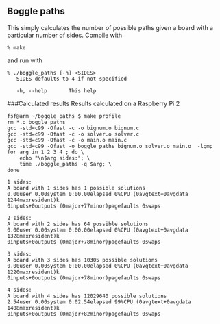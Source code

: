 Boggle paths
--

This simply calculates the number of possible paths given a board with a
particular number of sides.  Compile with
```
% make
```
and run with
```
% ./boggle_paths [-h] <SIDES>
   SIDES defaults to 4 if not specified

   -h, --help		This help
```

###Calculated results
Results calculated on a Raspberry Pi 2

```
fsf@arm ~/boggle_paths $ make profile
rm *.o boggle_paths
gcc -std=c99 -Ofast -c -o bignum.o bignum.c
gcc -std=c99 -Ofast -c -o solver.o solver.c
gcc -std=c99 -Ofast -c -o main.o main.c
gcc -std=c99 -Ofast -o boggle_paths bignum.o solver.o main.o  -lgmp
for arg in 1 2 3 4 ; do \
	echo "\n$arg sides:"; \
	time ./boggle_paths -q $arg; \
done

1 sides:
A board with 1 sides has 1 possible solutions
0.00user 0.00system 0:00.00elapsed 0%CPU (0avgtext+0avgdata 1244maxresident)k
0inputs+0outputs (0major+77minor)pagefaults 0swaps

2 sides:
A board with 2 sides has 64 possible solutions
0.00user 0.00system 0:00.00elapsed 0%CPU (0avgtext+0avgdata 1328maxresident)k
0inputs+0outputs (0major+78minor)pagefaults 0swaps

3 sides:
A board with 3 sides has 10305 possible solutions
0.00user 0.00system 0:00.00elapsed 0%CPU (0avgtext+0avgdata 1220maxresident)k
0inputs+0outputs (0major+78minor)pagefaults 0swaps

4 sides:
A board with 4 sides has 12029640 possible solutions
2.54user 0.00system 0:02.54elapsed 99%CPU (0avgtext+0avgdata 1408maxresident)k
0inputs+0outputs (0major+82minor)pagefaults 0swaps
```
